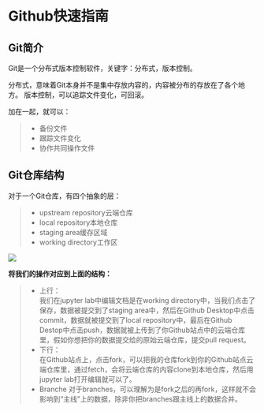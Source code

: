 
# Github快速指南

## Git简介

Git是一个分布式版本控制软件，关键字：分布式，版本控制。

分布式，意味着Git本身并不是集中存放内容的，内容被分布的存放在了各个地方。
版本控制，可以追踪文件变化，可回滚。

加在一起，就可以：
> * 备份文件
> * 跟踪文件变化
> * 协作共同操作文件

## Git仓库结构

对于一个Git仓库，有四个抽象的层：
> * upstream repository云端仓库
> * local repository本地仓库
> * staging area缓存区域
> * working directory工作区

![](images/git_command_relationships.png)

**将我们的操作对应到上面的结构：**  

> * 上行：  
> 我们在jupyter lab中编辑文档是在working directory中，当我们点击了保存，数据被提交到了staging area中，然后在Github Desktop中点击commit，数据就被提交到了local repository中，最后在Github Destop中点击push，数据就被上传到了你Github站点中的云端仓库里，假如你想把你的数据提交给的原始云端仓库，提交pull request。
> * 下行：  
> 在Github站点上，点击fork，可以把我的仓库fork到你的Github站点云端仓库里，通过fetch，会将云端仓库的内容clone到本地仓库，然后用jupyter lab打开编辑就可以了。
> * Branche
> 对于branches，可以理解为是fork之后的再fork，这样就不会影响到“主线”上的数据，除非你把branches跟主线上的数据合并。
